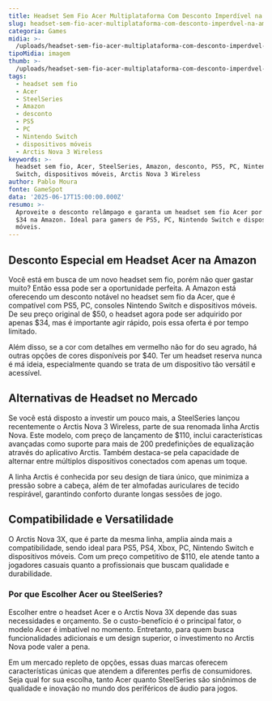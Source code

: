 ```yaml
---
title: Headset Sem Fio Acer Multiplataforma Com Desconto Imperdível na Amazon
slug: headset-sem-fio-acer-multiplataforma-com-desconto-imperdvel-na-amazon
categoria: Games
midia: >-
  /uploads/headset-sem-fio-acer-multiplataforma-com-desconto-imperdvel-na-amazon-thumb.png
tipoMidia: imagem
thumb: >-
  /uploads/headset-sem-fio-acer-multiplataforma-com-desconto-imperdvel-na-amazon-thumb.png
tags:
  - headset sem fio
  - Acer
  - SteelSeries
  - Amazon
  - desconto
  - PS5
  - PC
  - Nintendo Switch
  - dispositivos móveis
  - Arctis Nova 3 Wireless
keywords: >-
  headset sem fio, Acer, SteelSeries, Amazon, desconto, PS5, PC, Nintendo
  Switch, dispositivos móveis, Arctis Nova 3 Wireless
author: Pablo Moura
fonte: GameSpot
data: '2025-06-17T15:00:00.000Z'
resumo: >-
  Aproveite o desconto relâmpago e garanta um headset sem fio Acer por apenas
  $34 na Amazon. Ideal para gamers de PS5, PC, Nintendo Switch e dispositivos
  móveis.
---
```


## Desconto Especial em Headset Acer na Amazon

Você está em busca de um novo headset sem fio, porém não quer gastar muito? Então essa pode ser a oportunidade perfeita. A Amazon está oferecendo um desconto notável no headset sem fio da Acer, que é compatível com PS5, PC, consoles Nintendo Switch e dispositivos móveis. De seu preço original de $50, o headset agora pode ser adquirido por apenas $34, mas é importante agir rápido, pois essa oferta é por tempo limitado.

Além disso, se a cor com detalhes em vermelho não for do seu agrado, há outras opções de cores disponíveis por $40. Ter um headset reserva nunca é má ideia, especialmente quando se trata de um dispositivo tão versátil e acessível.

## Alternativas de Headset no Mercado

Se você está disposto a investir um pouco mais, a SteelSeries lançou recentemente o Arctis Nova 3 Wireless, parte de sua renomada linha Arctis Nova. Este modelo, com preço de lançamento de $110, inclui características avançadas como suporte para mais de 200 predefinições de equalização através do aplicativo Arctis. Também destaca-se pela capacidade de alternar entre múltiplos dispositivos conectados com apenas um toque.

A linha Arctis é conhecida por seu design de tiara único, que minimiza a pressão sobre a cabeça, além de ter almofadas auriculares de tecido respirável, garantindo conforto durante longas sessões de jogo.

## Compatibilidade e Versatilidade

O Arctis Nova 3X, que é parte da mesma linha, amplia ainda mais a compatibilidade, sendo ideal para PS5, PS4, Xbox, PC, Nintendo Switch e dispositivos móveis. Com um preço competitivo de $110, ele atende tanto a jogadores casuais quanto a profissionais que buscam qualidade e durabilidade.

### Por que Escolher Acer ou SteelSeries?

Escolher entre o headset Acer e o Arctis Nova 3X depende das suas necessidades e orçamento. Se o custo-benefício é o principal fator, o modelo Acer é imbatível no momento. Entretanto, para quem busca funcionalidades adicionais e um design superior, o investimento no Arctis Nova pode valer a pena.

Em um mercado repleto de opções, essas duas marcas oferecem características únicas que atendem a diferentes perfis de consumidores. Seja qual for sua escolha, tanto Acer quanto SteelSeries são sinônimos de qualidade e inovação no mundo dos periféricos de áudio para jogos.

